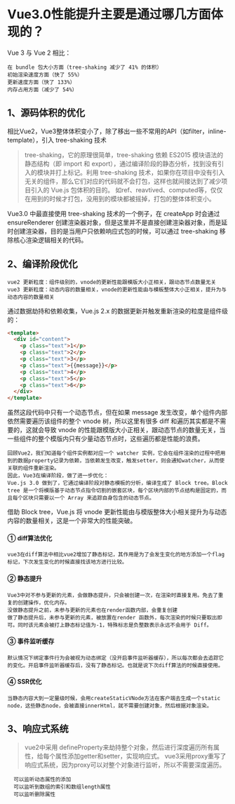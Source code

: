 # Vue3.0性能提升主要是通过哪几方面体现的？


Vue 3 与 Vue 2 相比：

    在 bundle 包大小方面（tree-shaking 减少了 41% 的体积）
    初始渲染速度方面（快了 55%）
    更新速度方面（快了 133%）
    内存占用方面（减少了 54%）




## 1、源码体积的优化

相比Vue2，Vue3整体体积变小了，除了移出一些不常用的API（如filter，inline-template），引入 tree-shaking 技术


> tree-shaking，它的原理很简单，tree-shaking 依赖 ES2015 模块语法的静态结构（即 import 和 export），通过编译阶段的静态分析，找到没有引入的模块并打上标记。利用 tree-shaking 技术，如果你在项目中没有引入无关的组件，那么它们对应的代码就不会打包，这样也就间接达到了减少项目引入的 Vue.js 包体积的目的。
如ref、reavtived、computed等，仅仅在用到的时候才打包，没用到的模块都被摇掉，打包的整体体积变小。

Vue3.0 中最直接使用 tree-shaking 技术的一个例子，在 createApp 时会通过 ensureRenderer 创建渲染器对象，但是这里并不是直接创建渲染器对象，而是延时创建渲染器，目的是当用户只依赖响应式包的时候，可以通过 tree-shaking 移除核心渲染逻辑相关的代码。



## 2、编译阶段优化

    vue2 更新粒度：组件级别的，vnode的更新性能跟模版大小正相关，跟动态节点数量无关
    vue3 更新粒度：动态内容的数量相关，vnode的更新性能由与模板整体大小正相关，提升为与动态内容的数量相关
  

通过数据劫持和依赖收集，Vue.js 2.x 的数据更新并触发重新渲染的粒度是组件级的：
```html
<template>
  <div id="content">
    <p class="text">1</p>
    <p class="text">2</p>
    <p class="text">3</p>
    <p class="text">{{message}}</p>
    <p class="text">4</p>
    <p class="text">5</p>
    <p class="text">6</p>
  </div>
</template>
```

虽然这段代码中只有一个动态节点，但在如果 message 发生改变，单个组件内部依然需要遍历该组件的整个 vnode 树，所以这里有很多 diff 和遍历其实都是不需要的，这就会导致 vnode 的性能跟模版大小正相关，跟动态节点的数量无关，当一些组件的整个模版内只有少量动态节点时，这些遍历都是性能的浪费。


    回顾Vue2，我们知道每个组件实例都对应一个 watcher 实例，它会在组件渲染的过程中把用到的数据property记录为依赖，当依赖发生改变，触发setter，则会通知watcher，从而使关联的组件重新渲染。
    因此，Vue3在编译阶段，做了进一步优化：
    Vue.js 3.0 做到了，它通过编译阶段对静态模板的分析，编译生成了 Block tree。Block tree 是一个将模版基于动态节点指令切割的嵌套区块，每个区块内部的节点结构是固定的，而且每个区块只需要以一个 Array 来追踪自身包含的动态节点。
借助 Block tree，Vue.js 将 vnode 更新性能由与模版整体大小相关提升为与动态内容的数量相关，这是一个非常大的性能突破。
  #### ① diff算法优化
    vue3在diff算法中相比vue2增加了静态标记，其作用是为了会发生变化的地方添加一个flag标记，下次发生变化的时候直接找该地方进行比较。
  #### ② 静态提升
    Vue3中对不参与更新的元素，会做静态提升，只会被创建一次，在渲染时直接复用。免去了重复的创建操作，优化内存。
    没做静态提升之前，未参与更新的元素也在render函数内部，会重复创建
    做了静态提升后，未参与更新的元素，被放置在render 函数外，每次渲染的时候只要取出即可。同时该元素会被打上静态标记值为-1，特殊标志是负整数表示永远不会用于 Diff。
  #### ③ 事件监听缓存
    默认情况下绑定事件行为会被视为动态绑定（没开启事件监听器缓存），所以每次都会去追踪它的变化。开启事件监听器缓存后，没有了静态标记。也就是说下次diff算法的时候直接使用。
  #### ④ SSR优化
    当静态内容大到一定量级时候，会用createStaticVNode方法在客户端去生成一个static node，这些静态node，会被直接innerHtml，就不需要创建对象，然后根据对象渲染。






## 3、响应式系统

> vue2中采用 defineProperty来劫持整个对象，然后进行深度遍历所有属性，给每个属性添加getter和setter，实现响应式。
> vue3采用proxy重写了响应式系统，因为proxy可以对整个对象进行监听，所以不需要深度遍历。

      可以监听动态属性的添加
      可以监听到数组的索引和数组length属性
      可以监听删除属性





